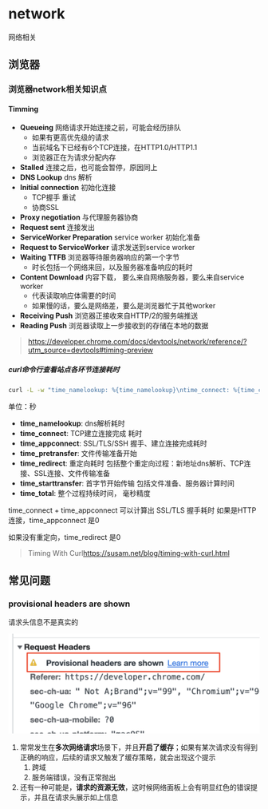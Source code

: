 # network

网络相关

## 浏览器

### 浏览器network相关知识点

#### Timming

+ **Queueing** 网络请求开始连接之前，可能会经历排队
  + 如果有更高优先级的请求
  + 当前域名下已经有6个TCP连接，在HTTP1.0/HTTP1.1
  + 浏览器正在为请求分配内存
+ **Stalled** 连接之后，也可能会暂停，原因同上
+ **DNS Lookup** dns 解析
+ **Initial connection**  初始化连接
  + TCP握手 重试
  + 协商SSL
+ **Proxy negotiation** 与代理服务器协商
+ **Request sent** 连接发出
+ **ServiceWorker Preparation**  service worker 初始化准备
+ **Request to ServiceWorker** 请求发送到service worker
+ **Waiting TTFB** 浏览器等待服务器响应的第一个字节
  + 时长包括一个网络来回，以及服务器准备响应的耗时
+ **Content Download** 内容下载， 要么来自网络服务器，要么来自service worker
  + 代表读取响应体需要的时间
  + 如果慢的话，要么是网络差，要么是浏览器忙于其他worker
+ **Receiving Push** 浏览器正接收来自HTTP/2的服务端推送
+ **Reading Push** 浏览器读取上一步接收到的存储在本地的数据

> <https://developer.chrome.com/docs/devtools/network/reference/?utm_source=devtools#timing-preview>

##### curl命令行查看站点各环节连接耗时

```bash
curl -L -w "time_namelookup: %{time_namelookup}\ntime_connect: %{time_connect}\ntime_appconnect: %{time_appconnect}\ntime_pretransfer: %{time_pretransfer}\ntime_redirect: %{time_redirect}\ntime_starttransfer: %{time_starttransfer}\ntime_total: %{time_total}\n" https://www.example.com
```

单位：秒

+ **time_namelookup**: dns解析耗时
+ **time_connect**: TCP建立连接完成 耗时
+ **time_appconnect**: SSL/TLS/SSH 握手、建立连接完成耗时
+ **time_pretransfer**: 文件传输准备开始
+ **time_redirect**: 重定向耗时 包括整个重定向过程：新地址dns解析、TCP连接、SSL连接、文件传输准备
+ **time_starttransfer**: 首字节开始传输 包括文件准备、服务器计算时间
+ **time_total**: 整个过程持续时间， 毫秒精度

time_connect + time_appconnect 可以计算出 SSL/TLS 握手耗时
如果是HTTP连接，time_appconnect 是0

如果没有重定向，time_redirect 是0

> Timing With Curl<https://susam.net/blog/timing-with-curl.html>

## 常见问题

### provisional headers are shown

请求头信息不是真实的

![previsional header](../imgs/provisional-header.png)

1. 常常发生在**多次网络请求**场景下，并且**开启了缓存**；如果有某次请求没有得到正确的响应，后续的请求又触发了缓存策略，就会出现这个提示
   1. 跨域
   2. 服务端错误，没有正常抛出
2. 还有一种可能是，**请求的资源无效**，这时候网络面板上会有明显红色的错误提示，并且在请求头展示如上信息
